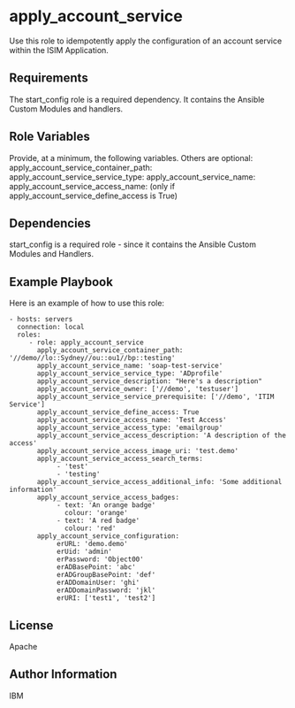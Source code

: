 apply_account_service
=========

Use this role to idempotently apply the configuration of an account service within the ISIM Application.

Requirements
------------

The start_config role is a required dependency. It contains the Ansible Custom Modules and handlers.

Role Variables
--------------

Provide, at a minimum, the following variables. Others are optional:
apply_account_service_container_path:
apply_account_service_service_type:
apply_account_service_name:
apply_account_service_access_name: (only if apply_account_service_define_access is True)

Dependencies
------------

start_config is a required role - since it contains the Ansible Custom Modules and Handlers.

Example Playbook
----------------

Here is an example of how to use this role:

    - hosts: servers
      connection: local
      roles:
         - role: apply_account_service
           apply_account_service_container_path: '//demo//lo::Sydney//ou::ou1//bp::testing'
           apply_account_service_name: 'soap-test-service'
           apply_account_service_service_type: 'ADprofile'
           apply_account_service_description: "Here's a description"
           apply_account_service_owner: ['//demo', 'testuser']
           apply_account_service_service_prerequisite: ['//demo', 'ITIM Service']
           apply_account_service_define_access: True
           apply_account_service_access_name: 'Test Access'
           apply_account_service_access_type: 'emailgroup'
           apply_account_service_access_description: 'A description of the access'
           apply_account_service_access_image_uri: 'test.demo'
           apply_account_service_access_search_terms:
                - 'test'
                - 'testing'
           apply_account_service_access_additional_info: 'Some additional information'
           apply_account_service_access_badges:
                - text: 'An orange badge'
                  colour: 'orange'
                - text: 'A red badge'
                  colour: 'red'
           apply_account_service_configuration:
                erURL: 'demo.demo'
                erUid: 'admin'
                erPassword: 'Object00'
                erADBasePoint: 'abc'
                erADGroupBasePoint: 'def'
                erADDomainUser: 'ghi'
                erADDomainPassword: 'jkl'
                erURI: ['test1', 'test2']

License
-------

Apache

Author Information
------------------

IBM
